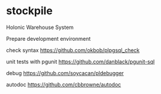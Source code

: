 # stockpile
Holonic Warehouse System

Prepare development environment

check syntax
https://github.com/okbob/plpgsql_check

unit tests with pgunit
https://github.com/danblack/pgunit-sql

debug
https://github.com/soycacan/pldebugger

autodoc
https://github.com/cbbrowne/autodoc
